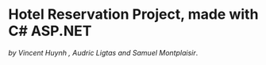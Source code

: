 
# Hotel Reservation Project, made with C# ASP.NET
*by Vincent Huynh , Audric Ligtas and Samuel Montplaisir*.

